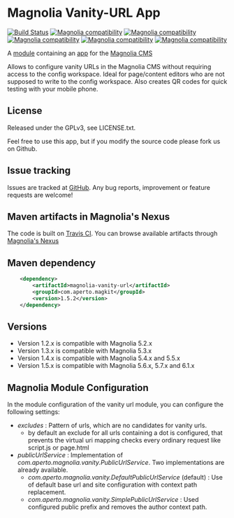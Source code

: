 Magnolia Vanity-URL App
=======================

[![Build Status](https://travis-ci.com/aperto/magnolia-vanity-url.svg?branch=master)](https://travis-ci.com/aperto/magnolia-vanity-url) 
[![Magnolia compatibility](https://img.shields.io/badge/magnolia-5.4-brightgreen.svg)](https://www.magnolia-cms.com)
[![Magnolia compatibility](https://img.shields.io/badge/magnolia-5.5-brightgreen.svg)](https://www.magnolia-cms.com)
[![Magnolia compatibility](https://img.shields.io/badge/magnolia-5.6-brightgreen.svg)](https://www.magnolia-cms.com)
[![Magnolia compatibility](https://img.shields.io/badge/magnolia-5.7-brightgreen.svg)](https://www.magnolia-cms.com)
[![Magnolia compatibility](https://img.shields.io/badge/magnolia-6.1-brightgreen.svg)](https://www.magnolia-cms.com)

A [module](https://documentation.magnolia-cms.com/display/DOCS/Modules) containing an [app](https://documentation.magnolia-cms.com/display/DOCS/Apps) for the [Magnolia CMS](http://www.magnolia-cms.com)

Allows to configure vanity URLs in the Magnolia CMS without requiring access to the config workspace. Ideal for page/content editors who are not supposed to write to the config workspace. Also creates QR codes for quick testing with your mobile phone.

License
-------

Released under the GPLv3, see LICENSE.txt. 

Feel free to use this app, but if you modify the source code please fork us on Github.

Issue tracking
--------------
Issues are tracked at [GitHub](https://github.com/aperto/magnolia-vanity-url/issues).
Any bug reports, improvement or feature requests are welcome! 

Maven artifacts in Magnolia's Nexus
---------------------------------
The code is built on [Travis CI](https://travis-ci.com/aperto/magnolia-vanity-url).
You can browse available artifacts through [Magnolia's Nexus](http://nexus.magnolia-cms.com/#nexus-search;quick~magnolia-vanity-url)

Maven dependency
-----------------
```xml
    <dependency>
        <artifactId>magnolia-vanity-url</artifactId>
        <groupId>com.aperto.magkit</groupId>
        <version>1.5.2</version>
    </dependency>
```

Versions
-----------------
* Version 1.2.x is compatible with Magnolia 5.2.x
* Version 1.3.x is compatible with Magnolia 5.3.x
* Version 1.4.x is compatible with Magnolia 5.4.x and 5.5.x
* Version 1.5.x is compatible with Magnolia 5.6.x, 5.7.x and 6.1.x

Magnolia Module Configuration
-----------------
In the module configuration of the vanity url module, you can configure the following settings:
* _excludes_ : Pattern of urls, which are no candidates for vanity urls.
  * by default an exclude for all urls containing a dot is configured, that prevents the virtual uri mapping checks every ordinary request like script.js or page.html 
* _publicUrlService_ : Implementation of _com.aperto.magnolia.vanity.PublicUrlService_. Two implementations are already available.
  * _com.aperto.magnolia.vanity.DefaultPublicUrlService_ (default) : Use of default base url and site configuration with context path replacement.
  * _com.aperto.magnolia.vanity.SimplePublicUrlService_ : Used configured public prefix and removes the author context path.
